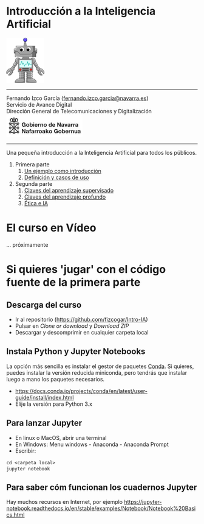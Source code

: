 # Introducción a la Inteligencia Artificial


<img src="images/Cartoon_Robot.svg.png" width="100"/>

---
Fernando Izco García  (fernando.izco.garcia@navarra.es)  
 Servicio de Avance Digital  
 Dirección General de Telecomunicaciones y Digitalización  
<img src="images/logo.gn.png" width="200"/>

---

Una pequeña introducción a la Inteligencia Artificial para todos los públicos.

1. Primera parte
    1. [Un ejemplo como introducción](Intro-IA-1.ipynb)
    1. [Definición y casos de uso](Intro-IA-2.ipynb)
1. Segunda parte
    1. [Claves del aprendizaje supervisado](Intro-IA-3.ipynb)
    1. [Claves del aprendizaje profundo](Intro-IA-4.ipynb)
    1. [Ética e IA](Intro-IA-5.ipynb)
    
# El curso en Vídeo
... próximamente

# Si quieres 'jugar' con el código fuente de la primera parte
## Descarga del curso
* Ir al repositorio (https://github.com/fizcogar/Intro-IA)
* Pulsar en *Clone or download* y *Download ZIP*
* Descargar y descomprimir en cualquier carpeta local
## Instala Python y Jupyter Notebooks
La opción más sencilla es instalar el gestor de paquetes [Conda](https://docs.conda.io). Si quieres, puedes instalar la versión reducida miniconda, pero tendrás que instalar luego a mano los paquetes necesarios.
* https://docs.conda.io/projects/conda/en/latest/user-guide/install/index.html
* Elije la versión para Python 3.x
## Para lanzar Jupyter
* En linux o MacOS, abrir una terminal
* En Windows: Menu windows - Anaconda - Anaconda Prompt
* Escribir:
```
cd <carpeta local>
jupyter notebook
```
## Para saber cóm funcionan los cuadernos Jupyter
Hay muchos recursos en Internet, por ejemplo https://jupyter-notebook.readthedocs.io/en/stable/examples/Notebook/Notebook%20Basics.html

